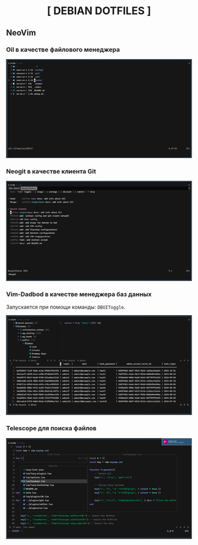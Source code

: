 <div align="center">
    <h1>[ DEBIAN DOTFILES ]</h1>
</div>

## NeoVim

### Oil в качестве файлового менеджера

![aye](./assets/oilfm.png)

### Neogit в качестве клиента Git

![aye](./assets/neogit.png)

### Vim-Dadbod в качестве менеджера баз данных

Запускается при помощи команды: `DBUIToggle`.

![aye](./assets/dadbod.png)

### Telescope для поиска файлов

![aye](./assets/telescope.png)
